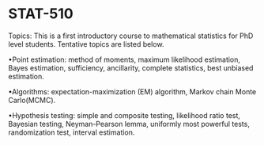 # STAT-510

Topics: This is a first introductory course to mathematical statistics for PhD level students. Tentative topics are listed below.

•Point estimation: method of moments, maximum likelihood estimation, Bayes estimation, sufficiency, ancillarity, complete statistics, best unbiased estimation.

•Algorithms: expectation-maximization (EM) algorithm, Markov chain Monte Carlo(MCMC).

•Hypothesis testing: simple and composite testing, likelihood ratio test, Bayesian testing, Neyman-Pearson lemma, uniformly most powerful tests, randomization test, interval estimation.
